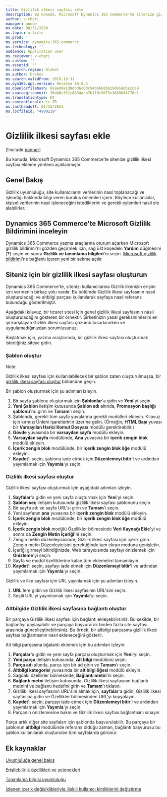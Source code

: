 ```yaml
---
title: Gizlilik ilkesi sayfası ekle
description: Bu konuda, Microsoft Dynamics 365 Commerce'te sitenize gizlilik ilkesi sayfası ekleme yöntemi açıklanmıştır.
author: v-chgri
manager: annbe
ms.date: 08/31/2020
ms.topic: article
ms.prod: ''
ms.service: dynamics-365-commerce
ms.technology: ''
audience: Application user
ms.reviewer: v-chgri
ms.custom: ''
ms.assetid: ''
ms.search.region: Global
ms.author: brshoo
ms.search.validFrom: 2019-10-31
ms.dyn365.ops.version: Release 10.0.5
ms.openlocfilehash: 0a9e09a1d0dbd6c0dc94b5668bb29de6605e2ca9
ms.sourcegitcommit: 38d40c331c8894acb7b119c5073e3088b54776c1
ms.translationtype: HT
ms.contentlocale: tr-TR
ms.lasthandoff: 01/15/2021
ms.locfileid: "4980219"
---
```

# <a name="add-a-privacy-policy-page"></a>Gizlilik ilkesi sayfası ekle


[!include [banner](includes/banner.md)]

Bu konuda, Microsoft Dynamics 365 Commerce'te sitenize gizlilik ilkesi sayfası ekleme yöntemi açıklanmıştır.

## <a name="overview"></a>Genel Bakış

Gizlilik uyumluluğu, site kullanıcılarını verilerinin nasıl toplanacağı ve işlendiği hakkında bilgi veren kuruluş önlemleri içerir. Böylece kullanıcılar, kişisel verilerinin nasıl işleneceğini istediklerini ve gerekli eylemleri nasıl ele alabilirler.

## <a name="review-the-microsoft-privacy-statement-in-dynamics-365-commerce"></a>Dynamics 365 Commerce'te Microsoft Gizlilik Bildirimini inceleyin

Dynamics 365 Commerce yazma araçlarına oturum açarken Microsoft gizlilik bildirimi'ni gözden geçirmek için, sağ üst köşedeki **Yardım** düğmesini (**?**) seçin ve sonra **Gizlilik ve tanımlama bilgileri**'ni seçin. [Microsoft gizlilik bildirimi](https://privacy.microsoft.com/privacystatement)'ne bağlantı içeren yeni bir sekme açılır.

## <a name="build-a-privacy-policy-page-for-your-site"></a>Siteniz için bir gizlilik ilkesi sayfası oluşturun

Dynamics 365 Commerce'te, sitenizi kullanıcılarına Gizlilik ilkenizin erişim izni vermenin birkaç yolu vardır. Bu bölümde Gizlilik ilkesi sayfasının nasıl oluşturulacağı ve altbilgi parçası kullanılarak sayfaya nasıl referans bulunduğu gösterilmiştir.

Aşağıdaki kılavuz, bir ticaret sitesi için genel gizlilik ilkesi sayfasının nasıl oluşturulacağını gösteren bir örnektir. Şirketinizin yasal gereksinimlerini en iyi karşılayan Gizlilik ilkesi sayfası çözümü tasarlanırken ve uygulamadığınızdan sorumlusunuz.

Başlatmak için, yazma araçlarında, bir gizlilik ilkesi sayfası oluşturmak istediğiniz siteye gidin.

### <a name="create-a-template"></a>Şablon oluştur

> [!NOTE]
> Gizlilik ilkesi sayfası için kullanılabilecek bir şablon zaten oluşturulmuşsa, bir [gizlilik ilkesi sayfası oluştur](#build-a-privacy-policy-page) bölümüne geçin.

Bir şablon oluşturmak için şu adımları izleyin.

1. Bir sayfa şablonu oluşturmak için **Şablonlar**'a gidin ve **Yeni**'yi seçin.
1. **Yeni Şablon** iletişim kutusunda **Şablon adı** altında, **Promosyon başlığı şablonu**'nu girin ve **Tamam**'ı seçin.
1. Şablonda, gerekli tüm sayfa yuvalarına gerekli modülleri ekleyin. Kılavuz için kırmızı Ünlem işaretlerinin üzerine gelin. (Örneğin, **HTML Başı** yuvası bir **Varsayılan Harici Komut Dosyası** modülü gerektirebilir.)
1. **Gövde** yuvasında bir **varsayılan sayfa** modülü ekleyin.
1. **Varsayılan sayfa** modülünde, **Ana** yuvasına bir **içerik zengin blok** modülü ekleyin.
1. **İçerik zengin blok** modülünde, bir **içerik zengin blok öğe** modülü ekleyin.
1. **Kaydet**'i seçin, şablonu iade etmek için **Düzenlemeyi bitir**'i ve ardından yayımlamak için **Yayımla**'yı seçin.

### <a name="build-a-privacy-policy-page"></a>Gizlilik ilkesi sayfası oluştur

Gizlilik ilkesi sayfası oluşturmak için aşağıdaki adımları izleyin.

1. **Sayfalar**'a gidin ve yeni sayfa oluşturmak için **Yeni**'yi seçin.
1. **Şablon seç** iletişim kutusunda gizlilik ilkesi sayfası şablonunu seçin.
1. Bir sayfa adı ve sayfa URL'si girin ve **Tamam**'ı seçin. 
1. Yeni sayfanın **ana** yuvasına bir **içerik zengin blok** modülü ekleyin.
1. **İçerik zengin blok** modülünde, bir **içerik zengin blok öğe** modülü ekleyin.
1. **İçerik zengin blok** modülü Özellikler bölmesinde **Veri Kaynağı Ekle**'yi ve sonra da **Zengin Metin İçeriği**'ni seçin.
1. Zengin metin düzenleyicisinde, Gizlilik ilkesi sayfası için içerik girin. Zengin metin Düzenleyicisini gerektiğinde tam ekran moduna genişletin.
1. İçeriği girmeyi bitirdiğinizde, Web tarayıcısında sayfayı önizlemek için **Önizleme**'yi seçin.
1. Sayfa ve modül özelliklerine kalan tüm eklemeleri tamamlayın.
1. **Kaydet**'i seçin, sayfayı iade etmek için **Düzenlemeyi bitir**'i ve ardından yayımlamak için **Yayımla**'yı seçin.

Gizlilik ve ilke sayfası için URL yayınlamak için şu adımları izleyin.

1. **URL**'lere gidin ve Gizlilik ilkesi sayfasının URL'sini seçin.
1. Seçili URL'yi yayımlamak için **Yayımla**'yı seçin.

### <a name="create-a-link-to-the-privacy-policy-page-in-a-footer"></a>Altbilgide Gizlilik ilkesi sayfasına bağlantı oluştur

Bir parçaya Gizlilik ilkesi sayfası için bağlantı ekleyebilirsiniz. Bu şekilde, bir bağlantıyı paylaşabilir ve parçaya başvurarak birden fazla site sayfası arasında güncelleştirebilirsiniz. Bu örnek, bir altbilgi parçasına gizlilik ilkesi sayfası bağlantısının nasıl ekleneceğini gösterir.

Alt bilgi parçasına bğalantı eklemek için bu adımları izleyin.

1. **Parçalar**'a gidin ve yeni sayfa parçası oluşturmak için **Yeni**'yi seçin.
1. **Yeni parça** iletişim kutusunda, **Alt bilgi** modülünü seçin.
1. **Parça adı** altında, parça için bir ad girin ve **Tamam**'ı seçin.
1. **Altbilgi kategorisi** yuvasında bir **alt bilgi öğesi** modülü ekleyin.
1. Sağdaki özellikler bölmesinde, **Bağlantı metni**'ni seçin.
1. **Bağlantı metni** iletişim kutusunda, Gizlilik ilkesi sayfasının bağlantı metnini ve bağlantı hedefini girin ve **Tamam**'ı tıklatın.
1. Gizlilik ilkesi sayfasının URL'sini almak için, **sayfalar**'a gidin, Gizlilik ilkesi sayfasına gidin ve Özellikler bölmesinden URL'yi kopyalayın.
1. **Kaydet**'i seçin, parçayı iade etmek için **Düzenlemeyi bitir**'i ve ardından yayımlamak için **Yayımla**'yı seçin.
1. Parçanın önizlemesine bakın ve Gizlilik ilkesi sayfası bağlantısını sınayın.

Parça artık diğer site sayfaları için şablonda başvurulabilir. Bu parçaya bir şablonun **altbilgi** modülünde referans olduğu zaman, bağlantı başvurusu bu şablon kullanılarak oluşturulan tüm sayfalarda görünür.

## <a name="additional-resources"></a>Ek kaynaklar

[Uyumluluğa genel bakış](compliance-overview.md)

[Erişilebilirlik özellikleri ve yetenekleri](accessibility.md)

[Tanımlama bilgisi uyumluluğu](cookie-compliance.md)

[İzlenen içerik değişiklikleriyle ilişkili kullanıcı kimliklerini değiştirme](replace-IDs-tracked-changes.md)
